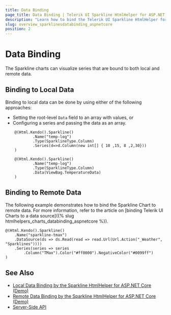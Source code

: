 ```yaml
---
title: Data Binding
page_title: Data Binding | Telerik UI Sparkline HtmlHelper for ASP.NET Core
description: "Learn how to bind the Telerik UI Sparkline HtmlHelper for ASP.NET Core to data."
slug: overview_sparklinesdatabinding_aspnetcore
position: 2
---
```


# Data Binding

The Sparkline charts can visualize series that are bound to both local and remote data.

## Binding to Local Data

Binding to local data can be done by using either of the following approaches:

* Setting the root-level `Data` field to an array with values, or
* Configuring a series and passing the data as an array.

```
    @(Html.Kendo().Sparkline()
            .Name("temp-log")
            .Type(SparklineType.Column)
            .Series(d=>d.Column(new int[] { 10 ,15, 8 ,2,30}))
    )
```

```
    @(Html.Kendo().Sparkline()
            .Name("temp-log")
            .Type(SparklineType.Column)
            .Data(ViewBag.TemperatureData)
    )
```

## Binding to Remote Data

The following example demonstrates how to bind the Sparkline Chart to remote data. For more information, refer to the article on [binding Telerik UI Charts to a data source]({% slug htmlhelpers_charts_databinding_aspnetcore %}).

```
@(Html.Kendo().Sparkline()
    .Name("sparkline-tmax")
    .DataSource(ds => ds.Read(read => read.Url(Url.Action("_Weather", "Sparklines"))))
    .Series(series => series
        .Column("TMax").Color("#ff0000").NegativeColor("#0099ff")
)
```

## See Also

* [Local Data Binding by the Sparkline HtmlHelper for ASP.NET Core (Demo)](https://demos.telerik.com/aspnet-core/sparklines/local-data-binding)
* [Remote Data Binding by the Sparkline HtmlHelper for ASP.NET Core (Demo)](https://demos.telerik.com/aspnet-core/sparklines/remote-data-binding)
* [Server-Side API](/api/sparkline)
